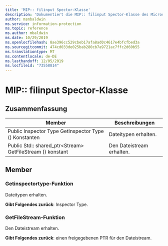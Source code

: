 ```yaml
---
title: 'MIP:: filinput Spector-Klasse'
description: 'Dokumentiert die MIP:: filinput Spector-Klasse des Microsoft Information Protection (MIP) SDK.'
author: msmbaldwin
ms.service: information-protection
ms.topic: reference
ms.author: mbaldwin
ms.date: 10/29/2019
ms.openlocfilehash: 8ae396cc529cbeb17afa8ad0c4617e4bfcfbed3a
ms.sourcegitcommit: 474cd033de025bab280cb7a9721ac7ffc2d60b55
ms.translationtype: MT
ms.contentlocale: de-DE
ms.lasthandoff: 12/05/2019
ms.locfileid: "73558814"
---
```

# <a name="class-mipfileinspector"></a>MIP:: filinput Spector-Klasse 
  
## <a name="summary"></a>Zusammenfassung
 Member                        | Beschreibungen                                
--------------------------------|---------------------------------------------
Public Inspector Type GetInspector Type () Konstanten  |  Dateitypen erhalten.
Public Std:: shared_ptr\<Stream\> GetFileStream () konstant  |  Den Dateistream erhalten.
  
## <a name="members"></a>Member
  
### <a name="getinspectortype-function"></a>Getinspectortype-Funktion
Dateitypen erhalten.

  
**Gibt Folgendes zurück**: Inspector Type.
  
### <a name="getfilestream-function"></a>GetFileStream-Funktion
Den Dateistream erhalten.

  
**Gibt Folgendes zurück**: einen freigegebenen PTR für den Dateistream.